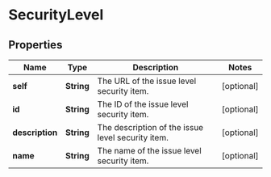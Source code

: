 # SecurityLevel

## Properties
Name | Type | Description | Notes
------------ | ------------- | ------------- | -------------
**self** | **String** | The URL of the issue level security item. |  [optional]
**id** | **String** | The ID of the issue level security item. |  [optional]
**description** | **String** | The description of the issue level security item. |  [optional]
**name** | **String** | The name of the issue level security item. |  [optional]
